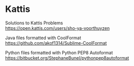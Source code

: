 # Kattis

Solutions to Kattis Problems  
https://open.kattis.com/users/sho-ya-voorthuyzen

Java files formatted with CoolFormat  
https://github.com/akof1314/Sublime-CoolFormat

Python files formatted with Python PEP8 Autoformat  
https://bitbucket.org/StephaneBunel/pythonpep8autoformat
